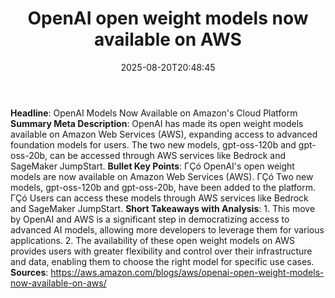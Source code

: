 ﻿---
title: "OpenAI open weight models now available on AWS"
date: "2025-08-20T20:48:45"
category: "Markets"
summary: ""
slug: "openai open weight models now available on aws"
source_urls:
  - "https://aws.amazon.com/blogs/aws/openai-open-weight-models-now-available-on-aws/"
seo:
  title: "OpenAI open weight models now available on AWS | Hash n Hedge"
  description: ""
  keywords: ["news", "markets", "brief"]
---
**Headline**: OpenAI Models Now Available on Amazon's Cloud Platform  **Summary Meta Description**: OpenAI has made its open weight models available on Amazon Web Services (AWS), expanding access to advanced foundation models for users. The two new models, gpt-oss-120b and gpt-oss-20b, can be accessed through AWS services like Bedrock and SageMaker JumpStart.  **Bullet Key Points**:  ΓÇó OpenAI's open weight models are now available on Amazon Web Services (AWS). ΓÇó Two new models, gpt-oss-120b and gpt-oss-20b, have been added to the platform. ΓÇó Users can access these models through AWS services like Bedrock and SageMaker JumpStart.  **Short Takeaways with Analysis**:  1. This move by OpenAI and AWS is a significant step in democratizing access to advanced AI models, allowing more developers to leverage them for various applications. 2. The availability of these open weight models on AWS provides users with greater flexibility and control over their infrastructure and data, enabling them to choose the right model for specific use cases.  **Sources**: https://aws.amazon.com/blogs/aws/openai-open-weight-models-now-available-on-aws/ 
